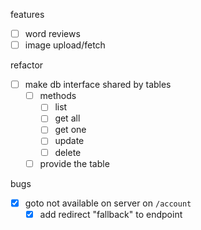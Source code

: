 features
- [ ] word reviews
- [ ] image upload/fetch

refactor
- [ ] make db interface shared by tables
    - [ ] methods
        - [ ] list
        - [ ] get all
        - [ ] get one
        - [ ] update
        - [ ] delete
    - [ ] provide the table

bugs
- [x] goto not available on server on `/account`
    - [x] add redirect "fallback" to endpoint
